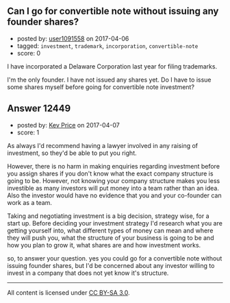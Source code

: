 ## Can I go for convertible note without issuing any founder shares?

- posted by: [user1091558](https://stackexchange.com/users/1098507/user1091558) on 2017-04-06
- tagged: `investment`, `trademark`, `incorporation`, `convertible-note`
- score: 0

I have incorporated a Delaware Corporation last year for filing trademarks.

I'm the only founder. I have not issued any shares yet. Do I have to issue some shares myself before going for convertible note investment?


## Answer 12449

- posted by: [Kev Price](https://stackexchange.com/users/1109274/kev-price) on 2017-04-07
- score: 1

As always I'd recommend having a lawyer involved in any raising of investment, so they'd be able to put you right.

However, there is no harm in making enquiries regarding investment before you assign shares if you don't know what the exact company structure is going to be. However, not knowing your company structure makes you less investible as many investors will put money into a team rather than an idea. Also the investor would have no evidence that you and your co-founder can work as a team.

Taking and negotiating investment is a big decision, strategy wise, for a start up. Before deciding your investment strategy I'd research what you are getting yourself into, what different types of money can mean and where they will push you, what the structure of your business is going to be and how you plan to grow it, what shares are and how investment works.

so, to answer your question. yes you could go for a convertible note without issuing founder shares, but I'd be concerned about any investor willing to invest in a company that does not yet know it's structure.



---

All content is licensed under [CC BY-SA 3.0](https://creativecommons.org/licenses/by-sa/3.0/).

